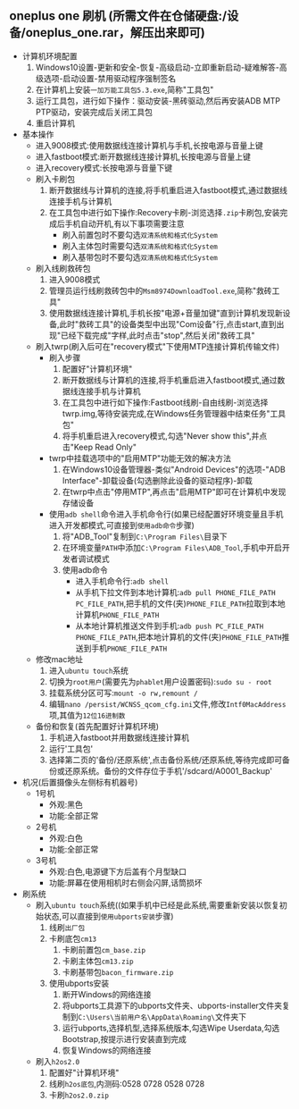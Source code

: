 ## oneplus one 刷机 (所需文件在仓储硬盘:/设备/oneplus_one.rar，解压出来即可)
* 计算机环境配置
    1. Windows10设置-更新和安全-恢复-高级启动-立即重新启动-疑难解答-高级选项-启动设置-禁用驱动程序强制签名
    1. 在计算机上安装`一加万能工具包5.3.exe`,简称"工具包"
    1. 运行工具包，进行如下操作：驱动安装-黑砖驱动,然后再安装ADB MTP PTP驱动，安装完成后关闭工具包
    1. 重启计算机 
* 基本操作 
    * 进入9008模式:使用数据线连接计算机与手机,长按电源与音量上键
    * 进入fastboot模式:断开数据线连接计算机,长按电源与音量上键
    * 进入recovery模式:长按电源与音量下键 
    * 刷入卡刷包
        1. 断开数据线与计算机的连接,将手机重启进入fastboot模式,通过数据线连接手机与计算机
        1. 在工具包中进行如下操作:Recovery卡刷-浏览选择`.zip`卡刷包,安装完成后手机自动开机,有以下事项需要注意
            * 刷入前置包时不要勾选`双清系统和格式化System`
            * 刷入主体包时需要勾选`双清系统和格式化System`
            * 刷入基带包时不要勾选`双清系统和格式化System`
    * 刷入线刷救砖包
        1. 进入9008模式
        1. 管理员运行线刷救砖包中的`Msm8974DownloadTool.exe`,简称"救砖工具"
        1. 使用数据线连接计算机,手机长按"电源+音量加键"直到计算机发现新设备,此时"救砖工具"的设备类型中出现"Com设备"行,点击start,直到出现"已经下载完成"字样,此时点击"stop",然后关闭"救砖工具"
    * 刷入twrp(刷入后可在"recovery模式"下使用MTP连接计算机传输文件)
        * 刷入步骤 
            1. 配置好"计算机环境"
            1. 断开数据线与计算机的连接,将手机重启进入fastboot模式,通过数据线连接手机与计算机
            1. 在工具包中进行如下操作:Fastboot线刷-自由线刷-浏览选择twrp.img,等待安装完成,在Windows任务管理器中结束任务"工具包"
            1. 将手机重启进入recovery模式,勾选"Never show this",并点击"Keep Read Only"
        * twrp中挂载选项中的"启用MTP"功能无效的解决方法
            1. 在Windows10设备管理器-类似"Android Devices"的选项-"ADB Interface"-卸载设备(勾选删除此设备的驱动程序)-卸载
            1. 在twrp中点击"停用MTP",再点击"启用MTP"即可在计算机中发现存储设备
        * 使用`adb shell`命令进入手机命令行(如果已经配置好环境变量且手机进入开发都模式,可直接到`使用adb命令`步骤)
            1. 将"ADB_Tool"复制到`C:\Program Files\`目录下
            1. 在环境变量`PATH`中添加`C:\Program Files\ADB_Tool`,手机中开启开发者调试模式 
            1. 使用adb命令
                * 进入手机命令行:`adb shell`
                * 从手机下拉文件到本地计算机:`adb pull PHONE_FILE_PATH PC_FILE_PATH`,把手机的文件(夹)`PHONE_FILE_PATH`拉取到本地计算机`PHONE_FILE_PATH`
                * 从本地计算机推送文件到手机:`adb push PC_FILE_PATH PHONE_FILE_PATH`,把本地计算机的文件(夹)`PHONE_FILE_PATH`推送到手机`PHONE_FILE_PATH`
    * 修改mac地址
        1. 进入`ubuntu touch`系统
        1. 切换为`root用户`(需要先为`phablet`用户设置密码):`sudo su - root`
        1. 挂载系统分区可写:`mount -o rw,remount /`
        1. 编辑`nano /persist/WCNSS_qcom_cfg.ini`文件,修改`Intf0MacAddress`项,其值为`12位16进制数`
    * 备份和恢复(首先配置好计算机环境)
        1. 手机进入fastboot并用数据线连接计算机
        1. 运行'工具包'
        1. 选择第二页的'备份/还原系统',点击备份系统/还原系统,等待完成即可备份或还原系统。备份的文件存位于手机'/sdcard/A0001_Backup'
* 机况(后置摄像头左侧标有机器号)
    * 1号机
        * 外观:黑色
        * 功能:全部正常
    * 2号机
        * 外观:白色
        * 功能:全部正常
    * 3号机
        * 外观:白色,电源键下方后盖有个月型缺口
        * 功能:屏幕在使用相机时右侧会闪屏,话筒损坏
* 刷系统
    * 刷入`ubuntu touch`系统((如果手机中已经是此系统,需要重新安装以恢复初始状态,可以直接到`使用ubports安装`步骤) 
        1. 线刷`出厂包`
        1. 卡刷底包`cm13`
            1. 卡刷前置包`cm_base.zip`
            1. 卡刷主体包`cm13.zip`
            1. 卡刷基带包`bacon_firmware.zip`
        1. 使用ubports安装
            1. 断开Windows的网络连接 
            1. 将ubports工具源下的ubports文件夹、ubports-installer文件夹复制到`C:\Users\当前用户名\AppData\Roaming\`文件夹下
            1. 运行ubports,选择机型,选择系统版本,勾选Wipe Userdata,勾选Bootstrap,按提示进行安装直到完成 
            1. 恢复Windows的网络连接 
    * 刷入`h2os2.0`
        1. 配置好"计算机环境"
        1. 线刷`h2os底包`,内测码:0528 0728 0528 0728
        1. 卡刷`h2os2.0.zip`
